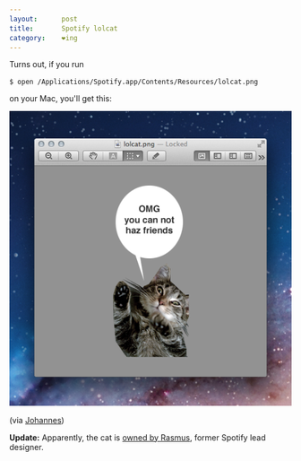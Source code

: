 ```yaml
---
layout:      post
title:       Spotify lolcat
category:    ❤ing
---
```


Turns out, if you run

    $ open /Applications/Spotify.app/Contents/Resources/lolcat.png

on your Mac, you'll get this:

<div class="image">
  <img src='/img/spotify-lolcat-preview-background.png' alt='OMG!' />
</div>

(via [Johannes][johannes])

**Update:** Apparently, the cat is [owned by Rasmus][cat], former
Spotify lead designer.

[johannes]: https://twitter.com/johanneswagener
[cat]:      http://www.flickr.com/photos/rsms/299729369/
